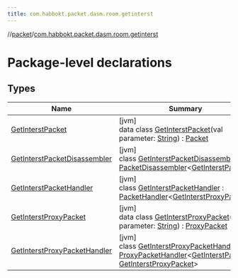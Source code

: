 ```yaml
---
title: com.habbokt.packet.dasm.room.getinterst
---
```

//[packet](../../index.html)/[com.habbokt.packet.dasm.room.getinterst](index.html)



# Package-level declarations



## Types


| Name | Summary |
|---|---|
| [GetInterstPacket](-get-interst-packet/index.html) | [jvm]<br>data class [GetInterstPacket](-get-interst-packet/index.html)(val parameter: [String](https://kotlinlang.org/api/latest/jvm/stdlib/kotlin/-string/index.html)) : [Packet](../../../api/api/com.habbokt.api.packet/-packet/index.html) |
| [GetInterstPacketDisassembler](-get-interst-packet-disassembler/index.html) | [jvm]<br>class [GetInterstPacketDisassembler](-get-interst-packet-disassembler/index.html) : [PacketDisassembler](../../../api/api/com.habbokt.api.packet/-packet-disassembler/index.html)&lt;[GetInterstPacket](-get-interst-packet/index.html)&gt; |
| [GetInterstPacketHandler](-get-interst-packet-handler/index.html) | [jvm]<br>class [GetInterstPacketHandler](-get-interst-packet-handler/index.html) : [PacketHandler](../../../api/api/com.habbokt.api.packet/-packet-handler/index.html)&lt;[GetInterstProxyPacket](-get-interst-proxy-packet/index.html)&gt; |
| [GetInterstProxyPacket](-get-interst-proxy-packet/index.html) | [jvm]<br>data class [GetInterstProxyPacket](-get-interst-proxy-packet/index.html)(val parameter: [String](https://kotlinlang.org/api/latest/jvm/stdlib/kotlin/-string/index.html)) : [ProxyPacket](../../../api/api/com.habbokt.api.packet/-proxy-packet/index.html) |
| [GetInterstProxyPacketHandler](-get-interst-proxy-packet-handler/index.html) | [jvm]<br>class [GetInterstProxyPacketHandler](-get-interst-proxy-packet-handler/index.html) : [ProxyPacketHandler](../../../api/api/com.habbokt.api.packet/-proxy-packet-handler/index.html)&lt;[GetInterstPacket](-get-interst-packet/index.html), [GetInterstProxyPacket](-get-interst-proxy-packet/index.html)&gt; |

